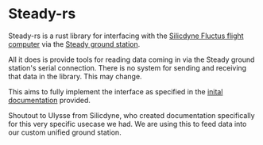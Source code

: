 # Steady-rs

Steady-rs is a rust library for interfacing with the [Silicdyne Fluctus flight computer](https://silicdyne.net/fluctus/) via the [Steady ground station](https://silicdyne.net/steadyblue/).

All it does is provide tools for reading data coming in via the Steady ground station's serial connection. There is no system for sending and receiving that data in the library. This may change.

This aims to fully implement the interface as specified in the [inital documentation](http://silicdyne.net//resources/docs/fluctus_sgs_interface_protocol_1_7b.pdf) provided.

Shoutout to Ulysse from Silicdyne, who created documentation specifically for this very specific usecase we had. We are using this to feed data into our custom unified ground station.